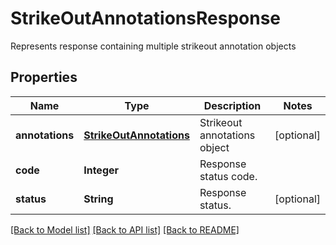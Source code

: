 ﻿
# StrikeOutAnnotationsResponse
Represents response containing multiple strikeout annotation objects

## Properties
Name | Type | Description | Notes
------------ | ------------- | ------------- | -------------
**annotations** | [**StrikeOutAnnotations**](StrikeOutAnnotations.md) | Strikeout annotations object | [optional]
**code** | **Integer** | Response status code. | 
**status** | **String** | Response status. | [optional]


[[Back to Model list]](../../README.md#documentation-for-models) [[Back to API list]](../../README.md#documentation-for-api-endpoints) [[Back to README]](../../README.md)


